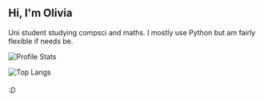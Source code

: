 ## Hi, I'm Olivia
Uni student studying compsci and maths.
I mostly use Python but am fairly flexible if needs be.

![Profile Stats](https://github-readme-stats-olivi-r.vercel.app/api?username=olivi-r&theme=dark&hide_border=1&show_icons=true&include_all_commits=true)

![Top Langs](https://github-readme-stats-olivi-r.vercel.app/api/top-langs/?username=olivi-r&theme=dark&layout=donut&exclude_repo=github-readme-stats)
###### :D
